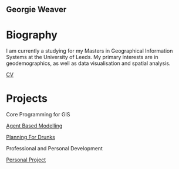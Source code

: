 ## Georgie Weaver


# Biography

I am currently a studying for my Masters in Geographical Information Systems at the University of Leeds.
My primary interests are in geodemographics, as well as data visualisation and spatial analysis. 

[CV](georgieweaver.github.io/cv)

# Projects

Core Programming for GIS


[Agent Based Modelling](georgieweaver.github.io/model)


[Planning For Drunks](georgieweaver.github.io/drunks)

Professional and Personal Development


[Personal Project](georgieweaver.github.io/ppdproject)
